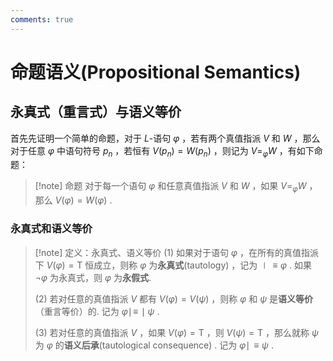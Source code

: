 ```yaml
---
comments: true
---
```


# 命题语义(Propositional Semantics)
## 永真式（重言式）与语义等价
首先先证明一个简单的命题，对于 $L$-语句 $\varphi$ ，若有两个真值指派 $V$ 和 $W$ ，那么对于任意 $\varphi$ 中语句符号 $p_n$ ，若恒有 $V(p_n) = W(p_n)$ ，则记为 $V = _{\varphi}W$ ，有如下命题：

>[!note] 命题
>对于每一个语句 $\varphi$ 和任意真值指派 $V$ 和 $W$ ，如果 $V = _{\varphi}W$ ，那么 $V(\varphi) = W(\varphi)$ .



### 永真式和语义等价
>[!note] 定义：永真式、语义等价
>(1) 如果对于语句 $\varphi$ ，在所有的真值指派下 $V(\varphi) = \mathrm{T}$ 恒成立，则称 $\varphi$ 为**永真式**(tautology) ，记为 $\mid\!\equiv \varphi$ .  如果 $\neg \varphi$ 为永真式，则 $\varphi$ 为**永假式**.
>
>(2) 若对任意的真值指派 $V$ 都有 $V(\varphi) = V(\psi)$ ，则称 $\varphi$ 和 $\psi$ 是**语义等价**（重言等价）的. 记为 $\varphi \mid\!\equiv\!\mid \psi$ .
>
>(3) 若对任意的真值指派 $V$ ，如果 $V(\varphi) = \mathrm{T}$ ，则 $V(\psi) = \mathrm{T}$ ，那么就称 $\psi$ 为 $\varphi$ 的**语义后承**(tautological consequence) . 记为 $\varphi \mid\!\equiv \psi$ .



